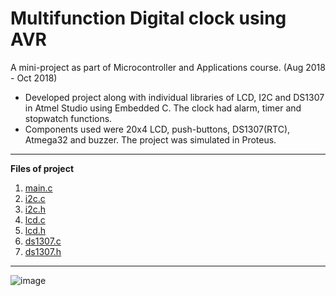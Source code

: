 # Multifunction Digital clock using AVR
A mini-project as part of Microcontroller and Applications course. (Aug 2018 - Oct 2018)
 - Developed project along with individual libraries of LCD, I2C and DS1307 in Atmel Studio using Embedded C. The clock had alarm, timer and stopwatch functions.
 - Components used were 20x4 LCD, push-buttons, DS1307(RTC), Atmega32 and buzzer. The project was simulated in Proteus.

---
**Files of project**
 
 1. [main.c](PROJ/PROJ.c)
 2. [i2c.c](PROJ/i2c.c)
 3. [i2c.h](PROJ/i2c.h)
 4. [lcd.c](PROJ/lcd.c)
 5. [lcd.h](PROJ/lcd.h)
 6. [ds1307.c](PROJ/ds1307.c)
 7. [ds1307.h](PROJ/ds1307.h)
---
![image](https://user-images.githubusercontent.com/40416883/197306756-cce223ca-9bd4-4c35-a7fa-72039dea60e0.png)
